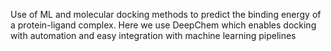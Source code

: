 Use of ML and molecular docking methods to predict the binding energy of a protein-ligand complex.
Here we use DeepChem which enables docking with automation and easy integration with machine learning pipelines
